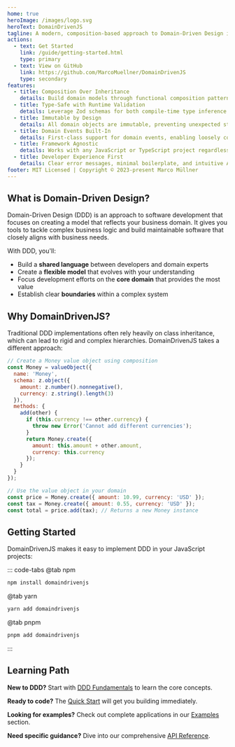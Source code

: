 ```yaml
---
home: true
heroImage: /images/logo.svg
heroText: DomainDrivenJS
tagline: A modern, composition-based approach to Domain-Driven Design in JavaScript
actions:
  - text: Get Started
    link: /guide/getting-started.html
    type: primary
  - text: View on GitHub
    link: https://github.com/MarcoMuellner/DomainDrivenJS
    type: secondary
features:
  - title: Composition Over Inheritance
    details: Build domain models through functional composition patterns that are natural in JavaScript, rather than deep class hierarchies.
  - title: Type-Safe with Runtime Validation
    details: Leverage Zod schemas for both compile-time type inference and runtime validation to ensure your domain objects are always valid.
  - title: Immutable by Design
    details: All domain objects are immutable, preventing unexpected state changes and making your code more predictable and easier to reason about.
  - title: Domain Events Built-In
    details: First-class support for domain events, enabling loosely coupled, event-driven architectures that accurately model business processes.
  - title: Framework Agnostic
    details: Works with any JavaScript or TypeScript project regardless of framework, allowing you to focus on modeling your domain.
  - title: Developer Experience First
    details: Clear error messages, minimal boilerplate, and intuitive APIs designed to make DDD approachable and practical.
footer: MIT Licensed | Copyright © 2023-present Marco Müllner
---
```


<!-- DIAGRAM: An animated diagram showing the layers of DDD concepts (Value Objects, Entities, Aggregates, etc.) with example code snippets for each, transitioning between them to show how they build on each other -->

## What is Domain-Driven Design?

Domain-Driven Design (DDD) is an approach to software development that focuses on creating a model that reflects your business domain. It gives you tools to tackle complex business logic and build maintainable software that closely aligns with business needs.

With DDD, you'll:
- Build a **shared language** between developers and domain experts
- Create a **flexible model** that evolves with your understanding
- Focus development efforts on the **core domain** that provides the most value
- Establish clear **boundaries** within a complex system

## Why DomainDrivenJS?

Traditional DDD implementations often rely heavily on class inheritance, which can lead to rigid and complex hierarchies. DomainDrivenJS takes a different approach:

```javascript
// Create a Money value object using composition
const Money = valueObject({
  name: 'Money',
  schema: z.object({
    amount: z.number().nonnegative(),
    currency: z.string().length(3)
  }),
  methods: {
    add(other) {
      if (this.currency !== other.currency) {
        throw new Error('Cannot add different currencies');
      }
      return Money.create({ 
        amount: this.amount + other.amount, 
        currency: this.currency 
      });
    }
  }
});

// Use the value object in your domain
const price = Money.create({ amount: 10.99, currency: 'USD' });
const tax = Money.create({ amount: 0.55, currency: 'USD' });
const total = price.add(tax); // Returns a new Money instance
```

## Getting Started

DomainDrivenJS makes it easy to implement DDD in your JavaScript projects:

::: code-tabs
@tab npm
```bash
npm install domaindrivenjs
```
@tab yarn
```bash
yarn add domaindrivenjs
```
@tab pnpm
```bash
pnpm add domaindrivenjs
```
:::

## Learning Path

<!-- DIAGRAM: A visual learning path showing progression from DDD Fundamentals → Core Concepts → Advanced Topics, with branching paths for different expertise levels -->

**New to DDD?** Start with [DDD Fundamentals](/guide/ddd/) to learn the core concepts.

**Ready to code?** The [Quick Start](/guide/quick-start.html) will get you building immediately.

**Looking for examples?** Check out complete applications in our [Examples](/examples/) section.

**Need specific guidance?** Dive into our comprehensive [API Reference](/api/).

